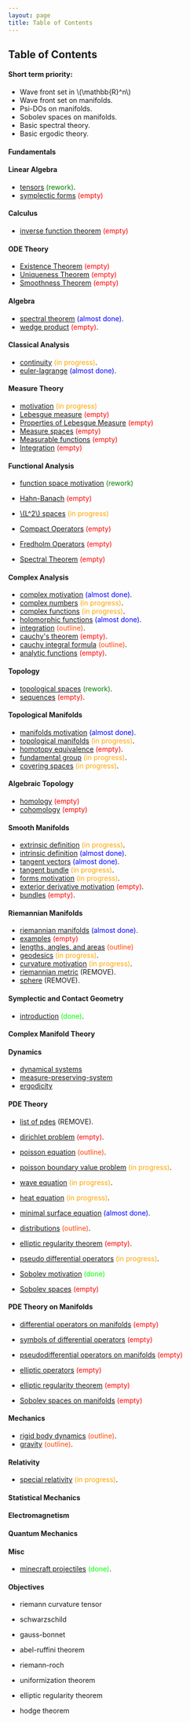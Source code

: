 ```yaml
---
layout: page
title: Table of Contents
---
```


<!-- 
empty (red)
outline (orange)
in progress (yellow)
almost done (blue)
done (green)
 -->

## Table of Contents

#### Short term priority:
* Wave front set in \\(\mathbb{R}^n\\)
* Wave front set on manifolds.
* Psi-DOs on manifolds.
* Sobolev spaces on manifolds.
* Basic spectral theory.
* Basic ergodic theory.

#### Fundamentals

#### Linear Algebra
* [tensors](linear-algebra/tensors.html) <span style="color:green">(rework)</span>.
* [symplectic forms](linear-algebra/symplectic-forms.html) <span style="color:red">(empty)</span>

#### Calculus
* [inverse function theorem](calculus/inverse-function-theorem.html) <span style="color:red">(empty)</span>

#### ODE Theory
* [Existence Theorem](odes/existence.html) <span style="color:red">(empty)</span>
* [Uniqueness Theorem](odes/uniqueness.html) <span style="color:red">(empty)</span>
* [Smoothness Theorem](odes/smoothness.html) <span style="color:red">(empty)</span>

#### Algebra
* [spectral theorem](algebra/spectral-theorem.html) <span style="color:blue">(almost done)</span>.
* [wedge product](smooth-manifolds/wedge-product.html) <span style="color:red">(empty)</span>.

#### Classical Analysis
* [continuity](analysis/continuity.html) <span style="color:orange">(in progress)</span>.
* [euler-lagrange](analysis/euler-lagrange.html) <span style="color:blue">(almost done)</span>.

#### Measure Theory
* [motivation](measure-theory/motivation.html) <span style="color:orange">(in progress)</span>
* [Lebesgue measure](measure-theory/lebesgue-measure.html) <span style="color:red">(empty)</span>
* [Properties of Lebesgue Measure](measure-theory/lebesgue-properties.html) <span style="color:red">(empty)</span>
* [Measure spaces](measure-theory/measures.html) <span style="color:red">(empty)</span>
* [Measurable functions](measure-theory/measurable-functions.html) <span style="color:red">(empty)</span>
* [Integration](measure-theory/integration.html) <span style="color:red">(empty)</span>

#### Functional Analysis
* [function space motivation](functional-analysis/function-space-motivation.html) <span style="color:green">(rework)</span>
* [Hahn-Banach](functional-analysis/hahn-banach.html) <span style="color:red">(empty)</span>

* [\\(L^2\\) spaces](functional-analysis/l2-spaces.html) <span style="color:orange">(in progress)</span>

* [Compact Operators](functional-analysis/compact-operators.html) <span style="color:red">(empty)</span>
* [Fredholm Operators](functional-analysis/fredholm-operators.html) <span style="color:red">(empty)</span>

* [Spectral Theorem](functional-analysis/spectral-theorem.html) <span style="color:red">(empty)</span>

#### Complex Analysis
* [complex motivation](complex/complex-motivation.html) <span style="color:blue">(almost done)</span>.
* [complex numbers](complex/complex-numbers.html) <span style="color:orange">(in progress)</span>.
* [complex functions](complex/complex-functions.html) <span style="color:orange">(in progress)</span>.
* [holomorphic functions](complex/holomorphic-functions.html) <span style="color:blue">(almost done)</span>.
* [integration](complex/integration.html) <span style="color:orangered">(outline)</span>.
* [cauchy's theorem](complex/cauchys-thm.html) <span style="color:red">(empty)</span>.
* [cauchy integral formula](complex/cauchy-integral-formula.html) <span style="color:orangered">(outline)</span>.
* [analytic functions](complex/analytic-functions.html) <span style="color:red">(empty)</span>.


#### Topology
* [topological spaces](topology/topological-space.html) <span style="color:green">(rework)</span>.
* [sequences](topology/sequences.html) <span style="color:red">(empty)</span>.

#### Topological Manifolds
* [manifolds motivation](geometry/manifolds.html) <span style="color:blue">(almost done)</span>.
* [topological manifolds](topological-manifolds/topological-manifold.html) <span style="color:orange">(in progress)</span>.
* [homotopy equivalence](topological-manifolds/homotopy-equivalence.html) <span style="color:red">(empty)</span>.
* [fundamental group](topological-manifolds/fundamental-group.html) <span style="color:orange">(in progress)</span>.
* [covering spaces](topological-manifolds/covering-spaces.html) <span style="color:orange">(in progress)</span>.

#### Algebraic Topology
* [homology](algebraic-topology/homology.html) <span style="color:red">(empty)</span>
* [cohomology](algebraic-topology/cohomology.html) <span style="color:red">(empty)</span>

#### Smooth Manifolds
* [extrinsic definition](smooth-manifolds/extrinsic-definition.html) <span style="color:orange">(in progress)</span>.
* [intrinsic definition](smooth-manifolds/intrinsic-definition.html) <span style="color:blue">(almost done)</span>.
* [tangent vectors](smooth-manifolds/tangent-vectors.html) <span style="color:blue">(almost done)</span>.
* [tangent bundle](smooth-manifolds/tangent-bundle.html) <span style="color:orange">(in progress)</span>.
* [forms motivation](smooth-manifolds/forms-motivation.html) <span style="color:orange">(in progress)</span>.
* [exterior derivative motivation](smooth-manifolds/exterior-derivative-motivation.html) <span style="color:red">(empty)</span>.
* [bundles](smooth-manifolds/bundles.html) <span style="color:red">(empty)</span>.

#### Riemannian Manifolds
* [riemannian manifolds](riemannian-manifolds/riemannian-manifolds.html) <span style="color:blue">(almost done)</span>.
* [examples](riemannian-manifolds/examples.html) <span style="color:red">(empty)</span>
* [lengths, angles, and areas](riemannian-manifolds/lengths-angles-area.html) <span style="color:orangered">(outline)</span>
* [geodesics](riemannian-manifolds/geodesics.html) <span style="color:orange">(in progress)</span>.
* [curvature motivation](riemannian-manifolds/curvature-motivation.html) <span style="color:orange">(in progress)</span>.
* [riemannian metric](riemannian-manifolds/riemannian-metric.html) (REMOVE).
* [sphere](riemannian-manifolds/sphere.html) (REMOVE).

#### Symplectic and Contact Geometry
* [introduction](symplectic-geometry/introduction.html) <span style="color:lime">(done)</span>.

#### Complex Manifold Theory

#### Dynamics
* [dynamical systems](dynamics/dynamical-systems.html)
* [measure-preserving-system](dynamics/measure-preserving-system.html)
* [ergodicity](dynamics/ergodic-theory.html)

#### PDE Theory
* [list of pdes](pdes/pdes.html) (REMOVE).

* [dirichlet problem](pdes/dirichlet-problem.html) <span style="color:red">(empty)</span>.
* [poisson equation](pdes/poisson-equation.html) <span style="color:orangered">(outline)</span>.
* [poisson boundary value problem](pdes/poisson-dirichlet-problem.html) <span style="color:orange">(in progress)</span>.
* [wave equation](pdes/wave-equation.html) <span style="color:orange">(in progress)</span>.
* [heat equation](pdes/heat-equation.html) <span style="color:orange">(in progress)</span>.
* [minimal surface equation](pdes/minimal-surface-eq.html) <span style="color:blue">(almost done)</span>.

* [distributions](pdes/distributions.html) <span style="color:orangered">(outline)</span>.
* [elliptic regularity theorem](pdes/elliptic-regularity.html) <span style="color:red">(empty)</span>.
* [pseudo differential operators](pdes/pdos.html) <span style="color:orange">(in progress)</span>.
* [Sobolev motivation](pdes/sobolev-motivation.html) <span style="color:lime">(done)</span>
* [Sobolev spaces](pdes/sobolev-spaces.html) <span style="color:red">(empty)</span>


#### PDE Theory on Manifolds
* [differential operators on manifolds](pdes-on-manifolds/differential-operators.html) <span style="color:red">(empty)</span>
* [symbols of differential operators](pdes-on-manifolds/symbols.html) <span style="color:red">(empty)</span>
* [pseudodifferential operators on manifolds](pdes-on-manifolds/pseudodifferential-operators.html) <span style="color:red">(empty)</span>
* [elliptic operators](pdes-on-manifolds/elliptic-operators.html) <span style="color:red">(empty)</span>
* [elliptic regularity theorem](pdes-on-manifolds/elliptic-regularity.html) <span style="color:red">(empty)</span>

* [Sobolev spaces on manifolds](pdes-on-manifolds/sobolev-spaces.html) <span style="color:red">(empty)</span>

#### Mechanics
* [rigid body dynamics](physics/rigid-body.html) <span style="color:orangered">(outline)</span>.
* [gravity](relativity/gravity.html) <span style="color:orangered">(outline)</span>.

#### Relativity
* [special relativity](relativity/special-relativity.html) <span style="color:orange">(in progress)</span>.

#### Statistical Mechanics

#### Electromagnetism

#### Quantum Mechanics

#### Misc
* [minecraft projectiles](random/minecraft-projectiles.html) <span style="color:lime">(done)</span>.

#### Objectives
* riemann curvature tensor
* schwarzschild
* gauss-bonnet

* abel-ruffini theorem

* riemann-roch
* uniformization theorem

* elliptic regularity theorem
* hodge theorem